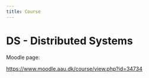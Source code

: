```yaml
---
title: Course
---
```


# DS - Distributed Systems

Moodle page:

<https://www.moodle.aau.dk/course/view.php?id=34734>

<br>